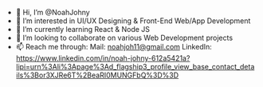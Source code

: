 - 👋 Hi, I’m @NoahJohny
- 👀 I’m interested in UI/UX Designing & Front-End Web/App Development
- 🌱 I’m currently learning React & Node JS
- 💞️ I’m looking to collaborate on various Web Development projects
- 📫 Reach me through:
		Mail: noahjoh11@gmail.com
        LinkedIn: https://www.linkedin.com/in/noah-johny-612a5421a?lipi=urn%3Ali%3Apage%3Ad_flagship3_profile_view_base_contact_details%3Bor3XJRe6T%2BeaRI0MUNGFbQ%3D%3D

<!---
NoahJohny/NoahJohny is a ✨ special ✨ repository because its `README.md` (this file) appears on your GitHub profile.
You can click the Preview link to take a look at your changes.
--->
